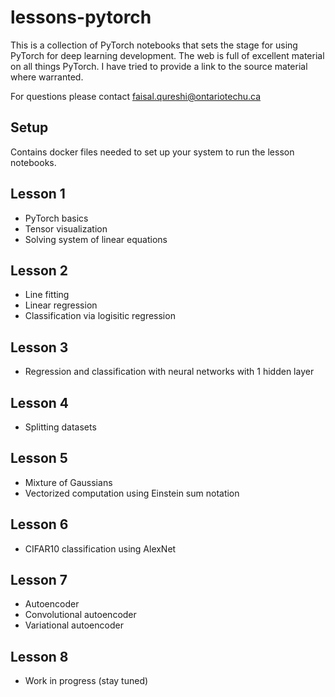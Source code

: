 # lessons-pytorch

This is a collection of PyTorch notebooks that sets the stage for using PyTorch for deep learning development.  The web is full of excellent material on all things PyTorch.  I have tried to provide a link to the source material where warranted.

For questions please contact faisal.qureshi@ontariotechu.ca

## Setup

Contains docker files needed to set up your system to run the lesson notebooks.

## Lesson 1

- PyTorch basics
- Tensor visualization
- Solving system of linear equations

## Lesson 2

- Line fitting
- Linear regression
- Classification via logisitic regression

## Lesson 3

- Regression and classification with neural networks with 1 hidden layer

## Lesson 4

- Splitting datasets

## Lesson 5

- Mixture of Gaussians
- Vectorized computation using Einstein sum notation

## Lesson 6

- CIFAR10 classification using AlexNet

## Lesson 7

- Autoencoder
- Convolutional autoencoder
- Variational autoencoder

## Lesson 8

- Work in progress (stay tuned)





